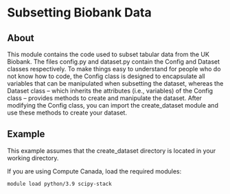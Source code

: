 # Subsetting Biobank Data

## About

This module contains the code used to subset tabular data from the UK Biobank. The files config.py and dataset.py contain the Config and Dataset classes respectively. To make things easy to understand for people who do not know how to code, the Config class is designed to encapsulate all variables that can be manipulated when subsetting the dataset, whereas the Dataset class – which inherits the attributes (i.e., variables) of the Config class – provides methods to create and manipulate the dataset. After modifying the Config class, you can import the create_dataset module and use these methods to create your dataset.

## Example

This example assumes that the create_dataset directory is located in your working directory.

If you are using Compute Canada, load the required modules:

    module load python/3.9 scipy-stack



